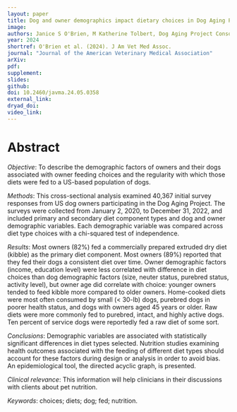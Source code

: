 ```yaml
---
layout: paper
title: Dog and owner demographics impact dietary choices in Dog Aging Project cohort.
image: 
authors: Janice S O'Brien, M Katherine Tolbert, Dog Aging Project Consortium (..., Jing Ma, ...), Audrey Ruple
year: 2024
shortref: O'Brien et al. (2024). J Am Vet Med Assoc.
journal: "Journal of the American Veterinary Medical Association"
arXiv: 
pdf: 
supplement:
slides: 
github: 
doi: 10.2460/javma.24.05.0358
external_link:
dryad_doi:
video_link:
---
```


# Abstract

*Objective*: To describe the demographic factors of owners and their dogs associated with owner feeding choices and the regularity with which those diets were fed to a US-based population of dogs.

*Methods*: This cross-sectional analysis examined 40,367 initial survey responses from US dog owners participating in the Dog Aging Project. The surveys were collected from January 2, 2020, to December 31, 2022, and included primary and secondary diet component types and dog and owner demographic variables. Each demographic variable was compared across diet type choices with a chi-squared test of independence.

*Results*: Most owners (82%) fed a commercially prepared extruded dry diet (kibble) as the primary diet component. Most owners (89%) reported that they fed their dogs a consistent diet over time. Owner demographic factors (income, education level) were less correlated with difference in diet choices than dog demographic factors (size, neuter status, purebred status, activity level), but owner age did correlate with choice: younger owners tended to feed kibble more compared to older owners. Home-cooked diets were most often consumed by small (< 30-lb) dogs, purebred dogs in poorer health status, and dogs with owners aged 45 years or older. Raw diets were more commonly fed to purebred, intact, and highly active dogs. Ten percent of service dogs were reportedly fed a raw diet of some sort.

*Conclusions*: Demographic variables are associated with statistically significant differences in diet types selected. Nutrition studies examining health outcomes associated with the feeding of different diet types should account for these factors during design or analysis in order to avoid bias. An epidemiological tool, the directed acyclic graph, is presented.

*Clinical relevance*: This information will help clinicians in their discussions with clients about pet nutrition.

*Keywords*: choices; diets; dog; fed; nutrition.